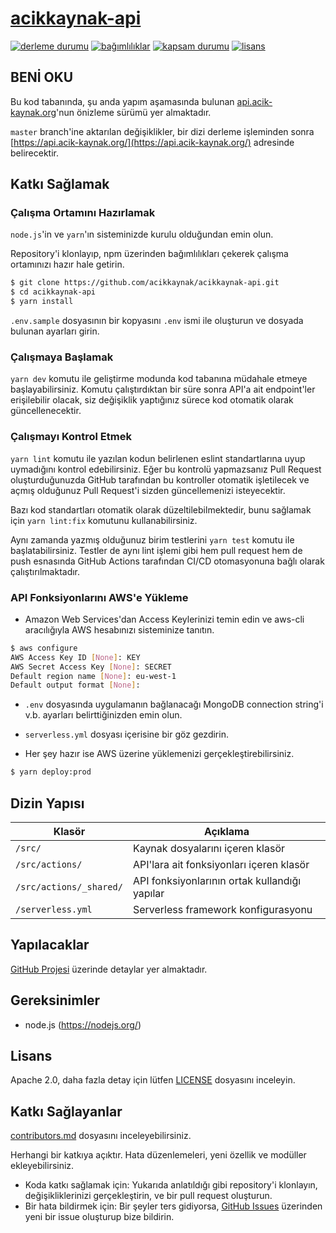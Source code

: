 # [acikkaynak-api](https://github.com/acikkaynak/acikkaynak-api)

[![derleme durumu][build-image]][build-url]
[![bağımlılıklar][dep-image]][dep-url]
[![kapsam durumu][coverage-image]][coverage-url]
[![lisans][license-image]][license-url]

## BENİ OKU

Bu kod tabanında, şu anda yapım aşamasında bulunan [api.acik-kaynak.org](https://api.acik-kaynak.org/)'nun önizleme sürümü yer almaktadır.

`master` branch'ine aktarılan değişiklikler, bir dizi derleme işleminden sonra [https://api.acik-kaynak.org/](https://api.acik-kaynak.org/) adresinde belirecektir.


## Katkı Sağlamak

### Çalışma Ortamını Hazırlamak

`node.js`'in ve `yarn`'ın sisteminizde kurulu olduğundan emin olun.

Repository'i klonlayıp, npm üzerinden bağımlılıkları çekerek çalışma ortamınızı hazır hale getirin.

```sh
$ git clone https://github.com/acikkaynak/acikkaynak-api.git
$ cd acikkaynak-api
$ yarn install
```

`.env.sample` dosyasının bir kopyasını `.env` ismi ile oluşturun ve dosyada bulunan ayarları girin.

### Çalışmaya Başlamak

`yarn dev` komutu ile geliştirme modunda kod tabanına müdahale etmeye başlayabilirsiniz. Komutu çalıştırdıktan bir süre
sonra API'a ait endpoint'ler erişilebilir olacak, siz değişiklik yaptığınız sürece kod otomatik olarak güncellenecektir.


### Çalışmayı Kontrol Etmek

`yarn lint` komutu ile yazılan kodun belirlenen eslint standartlarına uyup uymadığını kontrol edebilirsiniz. Eğer bu
kontrolü yapmazsanız Pull Request oluşturduğunuzda GitHub tarafından bu kontroller otomatik işletilecek ve açmış olduğunuz
Pull Request'i sizden güncellemenizi isteyecektir.

Bazı kod standartları otomatik olarak düzeltilebilmektedir, bunu sağlamak için `yarn lint:fix` komutunu kullanabilirsiniz.

Aynı zamanda yazmış olduğunuz birim testlerini `yarn test` komutu ile başlatabilirsiniz. Testler de aynı lint işlemi gibi
hem pull request hem de push esnasında GitHub Actions tarafından CI/CD otomasyonuna bağlı olarak çalıştırılmaktadır.

### API Fonksiyonlarını AWS'e Yükleme

- Amazon Web Services'dan Access Keylerinizi temin edin ve aws-cli aracılığıyla AWS hesabınızı sisteminize tanıtın.

```sh
$ aws configure
AWS Access Key ID [None]: KEY
AWS Secret Access Key [None]: SECRET
Default region name [None]: eu-west-1
Default output format [None]: 
```

- `.env` dosyasında uygulamanın bağlanacağı MongoDB connection string'i v.b. ayarları belirttiğinizden emin olun.

- `serverless.yml` dosyası içerisine bir göz gezdirin.

- Her şey hazır ise AWS üzerine yüklemenizi gerçekleştirebilirsiniz.

```sh
$ yarn deploy:prod
```


## Dizin Yapısı

| Klasör                                          | Açıklama                                                        |
|-------------------------------------------------|-----------------------------------------------------------------|
| `/src/`                                         | Kaynak dosyalarını içeren klasör                                |
| `/src/actions/`                                 | API'lara ait fonksiyonları içeren klasör                        |
| `/src/actions/_shared/`                         | API fonksiyonlarının ortak kullandığı yapılar                   |
| `/serverless.yml`                               | Serverless framework konfigurasyonu                             |


## Yapılacaklar

[GitHub Projesi](https://github.com/orgs/acikkaynak/projects/1) üzerinde detaylar yer almaktadır.


## Gereksinimler

* node.js (https://nodejs.org/)


## Lisans

Apache 2.0, daha fazla detay için lütfen [LICENSE](LICENSE) dosyasını inceleyin.


## Katkı Sağlayanlar

[contributors.md](contributors.md) dosyasını inceleyebilirsiniz.

Herhangi bir katkıya açıktır. Hata düzenlemeleri, yeni özellik ve modüller ekleyebilirsiniz.

* Koda katkı sağlamak için: Yukarıda anlatıldığı gibi repository'i klonlayın, değişikliklerinizi gerçekleştirin, ve bir pull request oluşturun.
* Bir hata bildirmek için: Bir şeyler ters gidiyorsa, [GitHub Issues](https://github.com/acikkaynak/acikkaynak-api/issues) üzerinden yeni bir issue oluşturup bize bildirin.


[build-image]: https://github.com/acikkaynak/acikkaynak-api/workflows/CI/badge.svg
[build-url]: https://github.com/acikkaynak/acikkaynak-api/actions?workflow=CI
[dep-image]: https://img.shields.io/david/acikkaynak/acikkaynak-api.svg?style=flat-square
[dep-url]: https://github.com/acikkaynak/acikkaynak-api
[coverage-image]: https://img.shields.io/codecov/c/gh/acikkaynak/acikkaynak-api/master.svg?style=flat-square
[coverage-url]: https://codecov.io/gh/acikkaynak/acikkaynak-api
[license-image]: https://img.shields.io/github/license/acikkaynak/acikkaynak-api.svg?style=flat-square
[license-url]: https://github.com/acikkaynak/acikkaynak-api/blob/master/LICENSE

